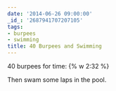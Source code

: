 ```yaml
---
date: '2014-06-26 09:00:00'
_id_: '2687941707207105'
tags:
- burpees
- swimming
title: 40 Burpees and Swimming
---
```


40 burpees for time: {% w 2:32 %}

Then swam some laps in the pool.
